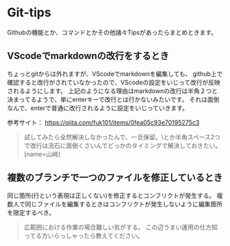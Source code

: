 # Git-tips

Githubの機能とか、コマンドとかその他諸々Tipsがあったらまとめときます。

## VScodeでmarkdownの改行をするとき
ちょっとgitからは外れますが、VScodeでmarkdownを編集しても、
github上で確認すると改行がされていなかったので、VScodeの設定をいじって改行が反映されるようにします。
上記のようになる理由はmarkdownの改行は半角２つと決まってるようで、単にenterキーで改行とは行かないみたいです。
それは面倒なんで、enterで普通に改行されるように設定をいじっていきます。

参考サイト：
https://qiita.com/fuk101/items/0fea05c93e70195275c3

> 試してみたら全然解決しなかったんで、一旦保留。\とか半角スペース2つで改行は流石に面倒くさいんでどっかのタイミングで解決しておきたい。[name=山﨑]

## 複数のブランチで一つのファイルを修正しているとき
同じ箇所(行という表現は正しくない)を修正するとコンフリクトが発生する。
複数人で同じファイルを編集するときはコンフリクトが発生しないように編集箇所を限定するべき。
> 広範囲における作業の場合難しい気がする。
> この辺うまい運用の仕方知ってる方いらっしゃったら教えてください。
